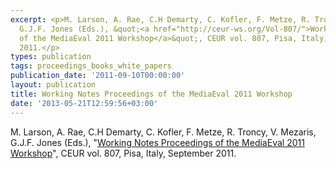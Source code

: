 ```yaml
---
excerpt: <p>M. Larson, A. Rae, C.H Demarty, C. Kofler, F. Metze, R. Troncy, V. Mezaris,
  G.J.F. Jones (Eds.), &quot;<a href="http://ceur-ws.org/Vol-807/">Working Notes Proceedings
  of the MediaEval 2011 Workshop</a>&quot;, CEUR vol. 807, Pisa, Italy, September
  2011.</p>
types: publication
tags: proceedings_books_white_papers
publication_date: '2011-09-10T00:00:00'
layout: publication
title: Working Notes Proceedings of the MediaEval 2011 Workshop
date: '2013-05-21T12:59:56+03:00'
---
```

<p>M. Larson, A. Rae, C.H Demarty, C. Kofler, F. Metze, R. Troncy, V. Mezaris, G.J.F. Jones (Eds.), &quot;<a href="http://ceur-ws.org/Vol-807/">Working Notes Proceedings of the MediaEval 2011 Workshop</a>&quot;, CEUR vol. 807, Pisa, Italy, September 2011.</p>
